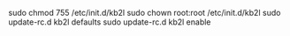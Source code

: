 sudo chmod 755 /etc/init.d/kb2l
sudo chown root:root /etc/init.d/kb2l
sudo update-rc.d kb2l defaults
sudo update-rc.d kb2l enable
